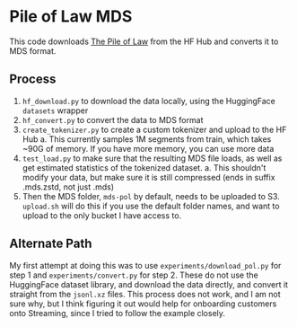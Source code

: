 # Pile of Law MDS

This code downloads [The Pile of Law](https://huggingface.co/datasets/pile-of-law/pile-of-law) from the HF Hub and converts it to MDS format.

## Process

1. `hf_download.py` to download the data locally, using the HuggingFace `datasets` wrapper
2. `hf_convert.py` to convert the data to MDS format
3. `create_tokenizer.py` to create a custom tokenizer and upload to the HF Hub
    a. This currently samples 1M segments from train, which takes ~90G of memory. If you have more memory, you can use more data
4. `test_load.py` to make sure that the resulting MDS file loads, as well as get estimated statistics of the tokenized dataset.
    a. This shouldn't modify your data, but make sure it is still compressed (ends in suffix .mds.zstd, not just .mds)
5. Then the MDS folder, `mds-pol` by default, needs to be uploaded to S3. `upload.sh` will do this if you use the default folder names, and want to upload to the only bucket I have access to.

## Alternate Path

My first attempt at doing this was to use `experiments/download_pol.py` for step 1 and `experiments/convert.py` for step 2. These do not use the HuggingFace dataset library, and download the data directly, and convert it straight from the `jsonl.xz` files. This process does not work, and I am not sure why, but I think figuring it out would help for onboarding customers onto Streaming, since I tried to follow the example closely.
